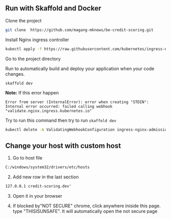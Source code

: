 ## Run with Skaffold and Docker

Clone the project

```bash
git clone  https://github.com/magang-mknows/be-credit-scoring.git
```

Install Nginx ingress controller

```bash
kubectl apply -f https://raw.githubusercontent.com/kubernetes/ingress-nginx/controller-v1.7.0/deploy/static/provider/cloud/deploy.yaml
```

Go to the project directory

Run to automatically build and deploy your application when your code changes.

```bash
skaffold dev
```

**Note:**
If this error happen

```
Error from server (InternalError): error when creating "STDIN": Internal error occurred: failed calling webhook "validate.nginx.ingress.kubernetes.io"
```

Try to run this command then try to run `skaffold dev`

```bash
kubectl delete -A ValidatingWebhookConfiguration ingress-nginx-admission
```

## Change your host with custom host

1. Go to host file

```bash
C:/windows/system32/drivers/etc/hosts
```

2. Add new row in the last section

```bash
127.0.0.1 credit-scoring.dev"
```

3. Open it in your browser

4. If blocked by"NOT SECURE" chrome, click anywhere iniside this page. type "THISISUNSAFE". It will automatically open the not secure page
